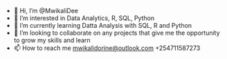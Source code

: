 - 👋 Hi, I’m @MwikaliDee
- 👀 I’m interested in Data Analytics, R, SQL, Python
- 🌱 I’m currently learning Datta Analysis with SQL, R and Python
- 💞️ I’m looking to collaborate on any projects that give me the opportunity to grow my skills and learn
- 📫 How to reach me mwikalidorine@outlook.com +254711587273

<!---
MwikaliDee/MwikaliDee is a ✨ special ✨ repository because its `README.md` (this file) appears on your GitHub profile.
You can click the Preview link to take a look at your changes.
--->
